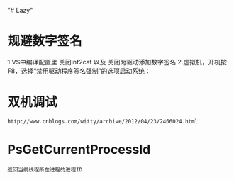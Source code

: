 "# Lazy" 

# 规避数字签名

1.VS中编译配置里 关闭inf2cat 以及 关闭为驱动添加数字签名
2.虚拟机，开机按 F8，选择“禁用驱动程序签名强制”的选项启动系统：

# 双机调试

	http://www.cnblogs.com/witty/archive/2012/04/23/2466024.html

# PsGetCurrentProcessId

	返回当前线程所在进程的进程ID

